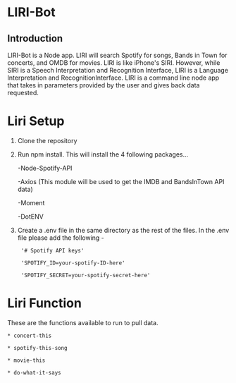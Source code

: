 # LIRI-Bot


## Introduction

LIRI-Bot is a Node app. LIRI will search Spotify for songs, Bands in Town for concerts, and OMDB for movies. LIRI is like iPhone's SIRI. However, while SIRI is a Speech Interpretation and Recognition Interface, LIRI is a Language Interpretation and RecognitionInterface. LIRI is a command line node app that takes in parameters provided by the user and gives back data requested. 


# Liri Setup

1. Clone the repository
2. Run npm install. This will install the 4 following packages...

    -Node-Spotify-API

    -Axios (This module will be used to get the IMDB and BandsInTown API data)

    -Moment

    -DotENV

3. Create a .env file in the same directory as the rest of the files. In the .env file please add the following -

        '# Spotify API keys'

        'SPOTIFY_ID=your-spotify-ID-here'

        'SPOTIFY_SECRET=your-spotify-secret-here'


# Liri Function

These are the functions available to run to pull data.

    * concert-this

    * spotify-this-song

    * movie-this

    * do-what-it-says


